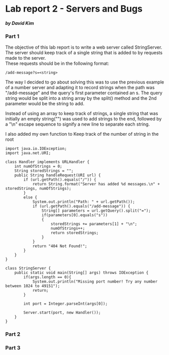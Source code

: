 # Lab report 2 - Servers and Bugs
#### *by David Kim*
### Part 1
The objective of this lab report is to write a web server called StringServer.
The server should keep track of a single string that is added to by requests made to the server.
<br>
These requests should be in the following format:

```
/add-message?s=<string>
```
The way I decided to go about solving this was to use the previous example of a number server 
and adapting it to record strings when the path was "/add-message" and the query's first parameter
contained an s. The query string would be split into a string array by the split() method
and the 2nd parameter would be the string to add.

Instead of using an array to keep track of strings, a single string that was initially an empty string("")
was used to add strings to the end, followed by a "\n" escape sequence to signify a new line to separate
each string.

I also added my own function to Keep track of the number of string in the root


```
import java.io.IOException;
import java.net.URI;

class Handler implements URLHandler {
    int numOfStrings = 0;
    String storedStrings = "";
    public String handleRequest(URI url) {
        if (url.getPath().equals("/")) {
            return String.format("Server has added %d messages.\n" + storedStrings, numOfStrings);
        }
        else {
            System.out.println("Path: " + url.getPath());
            if (url.getPath().equals("/add-message")) {
                String[] parameters = url.getQuery().split("=");
                if(parameters[0].equals("s"))
                {
                    storedStrings += parameters[1] + "\n";
                    numOfStrings++;
                    return storedStrings;
                }
            }
            return "404 Not Found!";
        }
    }
}

class StringServer {
    public static void main(String[] args) throws IOException {
        if(args.length == 0){
            System.out.println("Missing port number! Try any number between 1024 to 49151");
            return;
        }

        int port = Integer.parseInt(args[0]);

        Server.start(port, new Handler());
    }
}

```
### Part 2

### Part 3